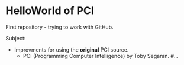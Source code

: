 # HelloWorld of PCI

First repository  - trying to work with GitHub.

Subject:
  - Improvments for using the __original__ PCI source.
    - PCI (Programming Computer Intelligence) by Toby Segaran.
#...
